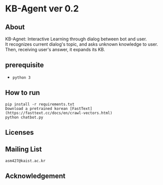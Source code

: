 # KB-Agent ver 0.2

## About

KB-Agnet: Interactive Learning through dialog between bot and user.  
It recognizes current dialog's topic, and asks unknown knowledge to user.  
Then, receiving user's answer, it expands its KB.  

## prerequisite
* `python 3`


## How to run
```
pip install -r requirements.txt
Download a pretrained korean [FastText](https://fasttext.cc/docs/en/crawl-vectors.html)
python chatbot.py
```

## Licenses
  

## Mailing List
`asm427@kaist.ac.kr`  


## Acknowledgement
